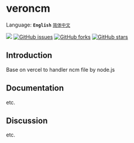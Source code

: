 # veroncm
Language: 
**`English`** 
[`简体中文`](https://github.com/Mlikiowa/veroncm/blob/main/README.md)


[![](https://img.shields.io/github/license/MliKiowa/veroncm?style=flat-square)](https://github.com/MliKiowa/veroncm/blob/main/LICENSE)
[![GitHub issues](https://img.shields.io/github/issues/MliKiowa/veroncm?style=flat-square)](https://github.com/MliKiowa/veroncm/issues)
[![GitHub forks](https://img.shields.io/github/forks/MliKiowa/veroncm?style=flat-square)](https://github.com/MliKiowa/veroncm/network)
[![GitHub stars](https://img.shields.io/github/stars/MliKiowa/veroncm?style=flat-square)](https://github.com/MliKiowa/veroncm/stargazers)

## Introduction
Base on vercel to handler ncm file by node.js

## Documentation
etc.

## Discussion
etc.
